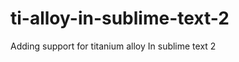 ti-alloy-in-sublime-text-2
==========================

Adding support for titanium alloy In sublime text 2